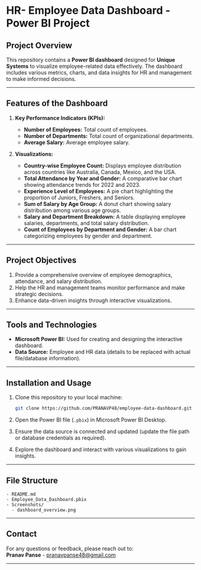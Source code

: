 
# HR- Employee Data Dashboard - Power BI Project  

## Project Overview  
This repository contains a **Power BI dashboard** designed for **Unique Systems** to visualize employee-related data effectively. The dashboard includes various metrics, charts, and data insights for HR and management to make informed decisions.  

---

## Features of the Dashboard  

1. **Key Performance Indicators (KPIs):**
   - **Number of Employees:** Total count of employees.
   - **Number of Departments:** Total count of organizational departments.
   - **Average Salary:** Average employee salary.  

2. **Visualizations:**
   - **Country-wise Employee Count:** Displays employee distribution across countries like Australia, Canada, Mexico, and the USA.  
   - **Total Attendance by Year and Gender:** A comparative bar chart showing attendance trends for 2022 and 2023.  
   - **Experience Level of Employees:** A pie chart highlighting the proportion of Juniors, Freshers, and Seniors.  
   - **Sum of Salary by Age Group:** A donut chart showing salary distribution among various age groups.  
   - **Salary and Department Breakdown:** A table displaying employee salaries, departments, and total salary distribution.  
   - **Count of Employees by Department and Gender:** A bar chart categorizing employees by gender and department.  

---

## Project Objectives  

1. Provide a comprehensive overview of employee demographics, attendance, and salary distribution.
2. Help the HR and management teams monitor performance and make strategic decisions.
3. Enhance data-driven insights through interactive visualizations.  

---

## Tools and Technologies  

- **Microsoft Power BI:** Used for creating and designing the interactive dashboard.  
- **Data Source:** Employee and HR data (details to be replaced with actual file/database information).  

---

## Installation and Usage  

1. Clone this repository to your local machine:  
   ```bash  
   git clone https://github.com/PRANAVP48/employee-data-dashboard.git  
   ```  

2. Open the Power BI file (`.pbix`) in Microsoft Power BI Desktop.  

3. Ensure the data source is connected and updated (update the file path or database credentials as required).  

4. Explore the dashboard and interact with various visualizations to gain insights.  

---

## File Structure  

```plaintext  
- README.md  
- Employee_Data_Dashboard.pbix  
- Screenshots/  
  - dashboard_overview.png  
```  

---
## Contact  

For any questions or feedback, please reach out to:  
**Pranav Panse** - pranavpanse48@gmail.com  

---
